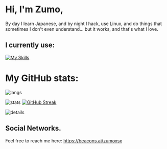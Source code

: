# Hi, I'm Zumo,
By day I learn Japanese, and by night I hack, use Linux, and do things that sometimes I don't even understand... but it works, and that's what I love.

## I currently use:
[![My Skills](https://skillicons.dev/icons?i=arch,py,linux,bash,neovim,&theme=dark)](https://skillicons.dev)

# My GitHub stats:
![langs](https://github-readme-stats.vercel.app/api/top-langs/?username=Zumoxsx&mode=weekly&card_width=350&theme=tokyonight&")

![stats](https://github-profile-summary-cards.vercel.app/api/cards/stats?username=Zumoxsx&border=truet&mode=weekly&card_width=350&theme=tokyonight)
[![GitHub Streak](https://github-readme-streak-stats.herokuapp.com?user=Zumoxsx&theme=tokyonight&mode=weekly&card_width=350)](https://git.io/streak-stats)

![details](https://github-profile-summary-cards.vercel.app/api/cards/profile-details?username=Zumoxsx&mode=weekly&theme=tokyonight) 


##  Social Networks.
Feel free to reach me here:
https://beacons.ai/zumoxsx
